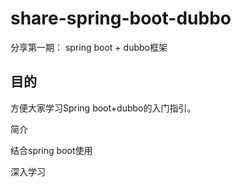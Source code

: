 # share-spring-boot-dubbo

分享第一期：
spring boot + dubbo框架


## 目的
   方便大家学习Spring boot+dubbo的入门指引。
  
  简介
  
  结合spring boot使用
  
  深入学习